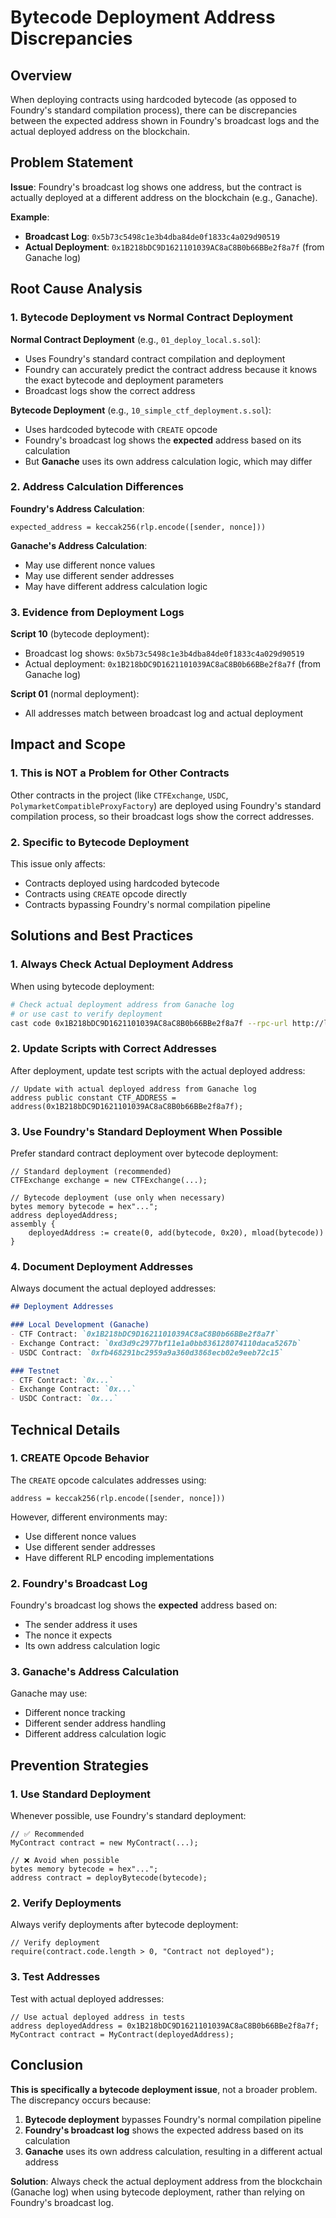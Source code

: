 # Bytecode Deployment Address Discrepancies

## Overview

When deploying contracts using hardcoded bytecode (as opposed to Foundry's standard compilation process), there can be discrepancies between the expected address shown in Foundry's broadcast logs and the actual deployed address on the blockchain.

## Problem Statement

**Issue**: Foundry's broadcast log shows one address, but the contract is actually deployed at a different address on the blockchain (e.g., Ganache).

**Example**:
- **Broadcast Log**: `0x5b73c5498c1e3b4dba84de0f1833c4a029d90519`
- **Actual Deployment**: `0x1B218bDC9D1621101039AC8aC8B0b66BBe2f8a7f` (from Ganache log)

## Root Cause Analysis

### 1. **Bytecode Deployment vs Normal Contract Deployment**

**Normal Contract Deployment** (e.g., `01_deploy_local.s.sol`):
- Uses Foundry's standard contract compilation and deployment
- Foundry can accurately predict the contract address because it knows the exact bytecode and deployment parameters
- Broadcast logs show the correct address

**Bytecode Deployment** (e.g., `10_simple_ctf_deployment.s.sol`):
- Uses hardcoded bytecode with `CREATE` opcode
- Foundry's broadcast log shows the **expected** address based on its calculation
- But **Ganache** uses its own address calculation logic, which may differ

### 2. **Address Calculation Differences**

**Foundry's Address Calculation**:
```
expected_address = keccak256(rlp.encode([sender, nonce]))
```

**Ganache's Address Calculation**:
- May use different nonce values
- May use different sender addresses
- May have different address calculation logic

### 3. **Evidence from Deployment Logs**

**Script 10** (bytecode deployment):
- Broadcast log shows: `0x5b73c5498c1e3b4dba84de0f1833c4a029d90519`
- Actual deployment: `0x1B218bDC9D1621101039AC8aC8B0b66BBe2f8a7f` (from Ganache log)

**Script 01** (normal deployment):
- All addresses match between broadcast log and actual deployment

## Impact and Scope

### 1. **This is NOT a Problem for Other Contracts**

Other contracts in the project (like `CTFExchange`, `USDC`, `PolymarketCompatibleProxyFactory`) are deployed using Foundry's standard compilation process, so their broadcast logs show the correct addresses.

### 2. **Specific to Bytecode Deployment**

This issue only affects:
- Contracts deployed using hardcoded bytecode
- Contracts using `CREATE` opcode directly
- Contracts bypassing Foundry's normal compilation pipeline

## Solutions and Best Practices

### 1. **Always Check Actual Deployment Address**

When using bytecode deployment:
```bash
# Check actual deployment address from Ganache log
# or use cast to verify deployment
cast code 0x1B218bDC9D1621101039AC8aC8B0b66BBe2f8a7f --rpc-url http://localhost:7545
```

### 2. **Update Scripts with Correct Addresses**

After deployment, update test scripts with the actual deployed address:
```solidity
// Update with actual deployed address from Ganache log
address public constant CTF_ADDRESS = address(0x1B218bDC9D1621101039AC8aC8B0b66BBe2f8a7f);
```

### 3. **Use Foundry's Standard Deployment When Possible**

Prefer standard contract deployment over bytecode deployment:
```solidity
// Standard deployment (recommended)
CTFExchange exchange = new CTFExchange(...);

// Bytecode deployment (use only when necessary)
bytes memory bytecode = hex"...";
address deployedAddress;
assembly {
    deployedAddress := create(0, add(bytecode, 0x20), mload(bytecode))
}
```

### 4. **Document Deployment Addresses**

Always document the actual deployed addresses:
```markdown
## Deployment Addresses

### Local Development (Ganache)
- CTF Contract: `0x1B218bDC9D1621101039AC8aC8B0b66BBe2f8a7f`
- Exchange Contract: `0xd3d9c2977bf11e1a0bb836128074110daca5267b`
- USDC Contract: `0xfb468291bc2959a9a360d3868ecb02e9eeb72c15`

### Testnet
- CTF Contract: `0x...`
- Exchange Contract: `0x...`
- USDC Contract: `0x...`
```

## Technical Details

### 1. **CREATE Opcode Behavior**

The `CREATE` opcode calculates addresses using:
```solidity
address = keccak256(rlp.encode([sender, nonce]))
```

However, different environments may:
- Use different nonce values
- Use different sender addresses
- Have different RLP encoding implementations

### 2. **Foundry's Broadcast Log**

Foundry's broadcast log shows the **expected** address based on:
- The sender address it uses
- The nonce it expects
- Its own address calculation logic

### 3. **Ganache's Address Calculation**

Ganache may use:
- Different nonce tracking
- Different sender address handling
- Different address calculation logic

## Prevention Strategies

### 1. **Use Standard Deployment**

Whenever possible, use Foundry's standard deployment:
```solidity
// ✅ Recommended
MyContract contract = new MyContract(...);

// ❌ Avoid when possible
bytes memory bytecode = hex"...";
address contract = deployBytecode(bytecode);
```

### 2. **Verify Deployments**

Always verify deployments after bytecode deployment:
```solidity
// Verify deployment
require(contract.code.length > 0, "Contract not deployed");
```

### 3. **Test Addresses**

Test with actual deployed addresses:
```solidity
// Use actual deployed address in tests
address deployedAddress = 0x1B218bDC9D1621101039AC8aC8B0b66BBe2f8a7f;
MyContract contract = MyContract(deployedAddress);
```

## Conclusion

**This is specifically a bytecode deployment issue**, not a broader problem. The discrepancy occurs because:

1. **Bytecode deployment** bypasses Foundry's normal compilation pipeline
2. **Foundry's broadcast log** shows the expected address based on its calculation
3. **Ganache** uses its own address calculation, resulting in a different actual address

**Solution**: Always check the actual deployment address from the blockchain (Ganache log) when using bytecode deployment, rather than relying on Foundry's broadcast log. 